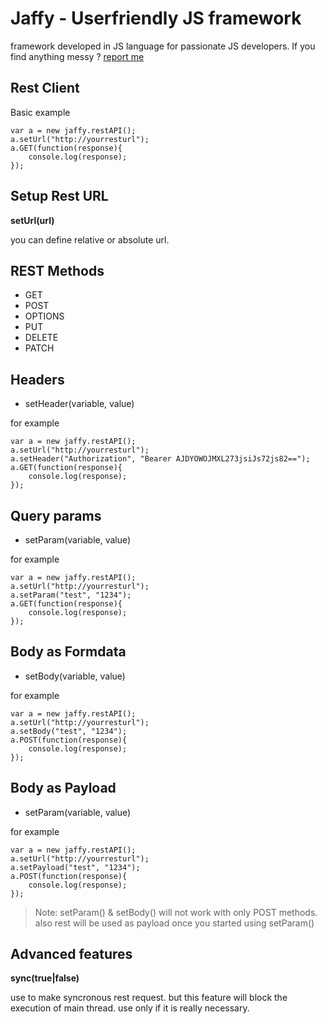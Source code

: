 # Jaffy - Userfriendly JS framework
framework developed in JS language for passionate JS developers. If you find anything messy ? [report me](https://karthik.pro/support)

## Rest Client
Basic example

```
var a = new jaffy.restAPI();
a.setUrl("http://yourresturl");
a.GET(function(response){
    console.log(response);
});
```

## Setup Rest URL

**setUrl(url)**

you can define relative or absolute url.

## REST Methods
* GET
* POST
* OPTIONS
* PUT
* DELETE
* PATCH

## Headers

* setHeader(variable, value)

for example

```
var a = new jaffy.restAPI();
a.setUrl("http://yourresturl");
a.setHeader("Authorization", "Bearer AJDYOWOJMXL273jsiJs72js82==");
a.GET(function(response){
    console.log(response);
});
```

## Query params

* setParam(variable, value)

for example

```
var a = new jaffy.restAPI();
a.setUrl("http://yourresturl");
a.setParam("test", "1234");
a.GET(function(response){
    console.log(response);
});
```

## Body as Formdata

* setBody(variable, value)

for example

```
var a = new jaffy.restAPI();
a.setUrl("http://yourresturl");
a.setBody("test", "1234");
a.POST(function(response){
    console.log(response);
});
```

## Body as Payload

* setParam(variable, value)

for example

```
var a = new jaffy.restAPI();
a.setUrl("http://yourresturl");
a.setPayload("test", "1234");
a.POST(function(response){
    console.log(response);
});
```
> Note: setParam() & setBody() will not work with only POST methods. also rest will be used as payload once you started using setParam()

## Advanced features

**sync(true|false)**

use to make syncronous rest request. but this feature will block the execution of main thread. use only if it is really necessary.


